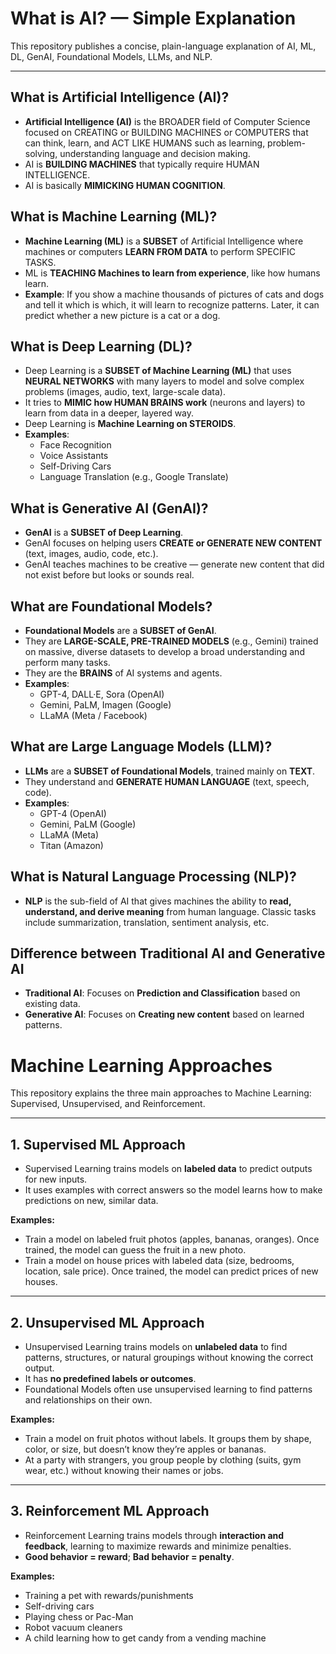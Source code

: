# What is AI? — Simple Explanation

This repository publishes a concise, plain-language explanation of AI, ML, DL, GenAI, Foundational Models, LLMs, and NLP.

---

## What is Artificial Intelligence (AI)?
- **Artificial Intelligence (AI)** is the BROADER field of Computer Science focused on CREATING or BUILDING MACHINES or COMPUTERS that can think, learn, and ACT LIKE HUMANS such as learning, problem-solving, understanding language and decision making.  
- AI is **BUILDING MACHINES** that typically require HUMAN INTELLIGENCE.  
- AI is basically **MIMICKING HUMAN COGNITION**.

## What is Machine Learning (ML)?
- **Machine Learning (ML)** is a **SUBSET** of Artificial Intelligence where machines or computers **LEARN FROM DATA** to perform SPECIFIC TASKS.  
- ML is **TEACHING Machines to learn from experience**, like how humans learn.  
- **Example**: If you show a machine thousands of pictures of cats and dogs and tell it which is which, it will learn to recognize patterns. Later, it can predict whether a new picture is a cat or a dog.

## What is Deep Learning (DL)?
- Deep Learning is a **SUBSET of Machine Learning (ML)** that uses **NEURAL NETWORKS** with many layers to model and solve complex problems (images, audio, text, large-scale data).
- It tries to **MIMIC how HUMAN BRAINS work** (neurons and layers) to learn from data in a deeper, layered way.
- Deep Learning is **Machine Learning on STEROIDS**.
- **Examples**:
  - Face Recognition
  - Voice Assistants
  - Self-Driving Cars
  - Language Translation (e.g., Google Translate)

## What is Generative AI (GenAI)?
- **GenAI** is a **SUBSET of Deep Learning**.
- GenAI focuses on helping users **CREATE or GENERATE NEW CONTENT** (text, images, audio, code, etc.).
- GenAI teaches machines to be creative — generate new content that did not exist before but looks or sounds real.

## What are Foundational Models?
- **Foundational Models** are a **SUBSET of GenAI**.
- They are **LARGE-SCALE, PRE-TRAINED MODELS** (e.g., Gemini) trained on massive, diverse datasets to develop a broad understanding and perform many tasks.
- They are the **BRAINS** of AI systems and agents.
- **Examples**:
  - GPT-4, DALL·E, Sora (OpenAI)
  - Gemini, PaLM, Imagen (Google)
  - LLaMA (Meta / Facebook)

## What are Large Language Models (LLM)?
- **LLMs** are a **SUBSET of Foundational Models**, trained mainly on **TEXT**.
- They understand and **GENERATE HUMAN LANGUAGE** (text, speech, code).
- **Examples**:
  - GPT-4 (OpenAI)
  - Gemini, PaLM (Google)
  - LLaMA (Meta)
  - Titan (Amazon)

## What is Natural Language Processing (NLP)?
- **NLP** is the sub-field of AI that gives machines the ability to **read, understand, and derive meaning** from human language. Classic tasks include summarization, translation, sentiment analysis, etc.

## Difference between Traditional AI and Generative AI
- **Traditional AI**: Focuses on **Prediction and Classification** based on existing data.
- **Generative AI**: Focuses on **Creating new content** based on learned patterns.

# Machine Learning Approaches

This repository explains the three main approaches to Machine Learning: Supervised, Unsupervised, and Reinforcement.

---

## 1. Supervised ML Approach
- Supervised Learning trains models on **labeled data** to predict outputs for new inputs.  
- It uses examples with correct answers so the model learns how to make predictions on new, similar data.  

**Examples:**
- Train a model on labeled fruit photos (apples, bananas, oranges). Once trained, the model can guess the fruit in a new photo.  
- Train a model on house prices with labeled data (size, bedrooms, location, sale price). Once trained, the model can predict prices of new houses.

---

## 2. Unsupervised ML Approach
- Unsupervised Learning trains models on **unlabeled data** to find patterns, structures, or natural groupings without knowing the correct output.  
- It has **no predefined labels or outcomes**.  
- Foundational Models often use unsupervised learning to find patterns and relationships on their own.  

**Examples:**
- Train a model on fruit photos without labels. It groups them by shape, color, or size, but doesn’t know they’re apples or bananas.  
- At a party with strangers, you group people by clothing (suits, gym wear, etc.) without knowing their names or jobs.

---

## 3. Reinforcement ML Approach
- Reinforcement Learning trains models through **interaction and feedback**, learning to maximize rewards and minimize penalties.  
- **Good behavior = reward**; **Bad behavior = penalty**.  

**Examples:**
- Training a pet with rewards/punishments  
- Self-driving cars  
- Playing chess or Pac-Man  
- Robot vacuum cleaners  
- A child learning how to get candy from a vending machine  

